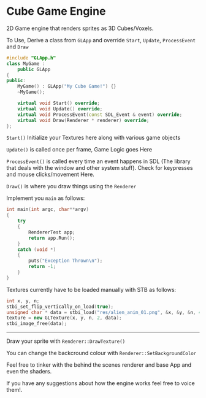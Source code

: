 # Cube Game Engine
2D Game engine that renders sprites as 3D Cubes/Voxels.


To Use, Derive a class from `GLApp` and override `Start`, `Update`, `ProcessEvent` and `Draw`
```cpp
#include "GLApp.h"
class MyGame :
	public GLApp
{
public:
	MyGame() : GLApp("My Cube Game!") {}
	~MyGame();

	virtual void Start() override;
	virtual void Update() override;
	virtual void ProcessEvent(const SDL_Event & event) override;
	virtual void Draw(Renderer * renderer) override;
};

```

`Start()` Initialize your Textures here along with various game objects

`Update()` is called once per frame, Game Logic goes Here

`ProcessEvent()` is called every time an event happens in SDL (The library that deals with the window
and other system stuff). Check for keypresses and mouse clicks/movement Here.

`Draw()` is where you draw things using the `Renderer`


Implement you `main` as follows:
```cpp
int main(int argc, char**argv)
{
	try
	{
		RendererTest app;
		return app.Run();
	}
	catch (void *)
	{
		puts("Exception Thrown\n");
		return -1;
	}
}
```

Textures currently have to be loaded manually with STB as follows:
```cpp
int x, y, n;
stbi_set_flip_vertically_on_load(true);
unsigned char * data = stbi_load("res/alien_anim_01.png", &x, &y, &n, 4);
texture = new GLTexture(x, y, n, 2, data);
stbi_image_free(data);
```

---

Draw your sprite with `Renderer::DrawTexture()`

You can change the backcround colour with `Renderer::SetBackgroundColor`

Feel free to tinker with the behind the scenes renderer and base App and even the shaders.

If you have any suggestions about how the engine works feel free to voice them!.
